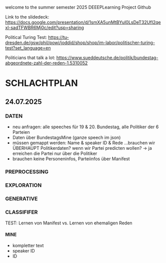 welcome to the summer semester 2025 DEEEPLearning Project Github

Link to the slidedeck: https://docs.google.com/presentation/d/1smXA5unMtBYuI0LsDeT32UfI2qexl-sadTFWBR6Mj0c/edit?usp=sharing

Political Turing Test: https://tu-dresden.de/gsw/phil/powi/joddid/shop/shop/im-labor/politischer-turing-test?set_language=en

Politicians that talk a lot: https://www.sueddeutsche.de/politik/bundestag-abgeordnete-zahl-der-reden-1.5310052

# SCHLACHTPLAN

## 24.07.2025

### DATEN
- neu anfragen: alle speeches für 19 & 20. Bundestag, alle Politiker der 6 Parteien
-  Daten über BundestagsMine (ganze speech im json)
  - müssen gemappt werden: Name & speaker ID & Rede
...brauchen wir ÜBERHAUPT Politikerdaten? wenn wir Partei predicten wollen? -> ja erreichen die Partei nur über die Politiker
- brauchen keine Personeninfos, Parteiinfos über Manifest

### PREPROCESSING

### EXPLORATION

### GENERATIVE

### CLASSIFIFER
TEST: Lernen von Manifest vs. Lernen von ehemaligen Reden

#### MINE
- kompletter text
- speaker ID
- ID
